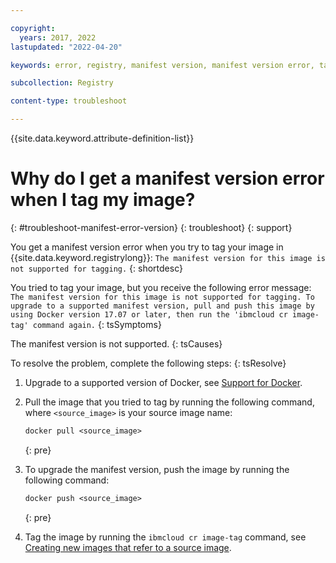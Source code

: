 ```yaml
---

copyright:
  years: 2017, 2022
lastupdated: "2022-04-20"

keywords: error, registry, manifest version, manifest version error, tag, image, the manifest version for this image is not supported for tagging

subcollection: Registry

content-type: troubleshoot

---
```


{{site.data.keyword.attribute-definition-list}}

# Why do I get a manifest version error when I tag my image?
{: #troubleshoot-manifest-error-version}
{: troubleshoot}
{: support}

You get a manifest version error when you try to tag your image in {{site.data.keyword.registrylong}}: `The manifest version for this image is not supported for tagging.`
{: shortdesc}

You tried to tag your image, but you receive the following error message: `The manifest version for this image is not supported for tagging. To upgrade to a supported manifest version, pull and push this image by using Docker version 17.07 or later, then run the 'ibmcloud cr image-tag' command again.`
{: tsSymptoms}

The manifest version is not supported.
{: tsCauses}

To resolve the problem, complete the following steps:
{: tsResolve}

1. Upgrade to a supported version of Docker, see [Support for Docker](/docs/Registry?topic=Registry-registry_overview#docker).

2. Pull the image that you tried to tag by running the following command, where `<source_image>` is your source image name:

    ```txt
    docker pull <source_image>
    ```
    {: pre}

3. To upgrade the manifest version, push the image by running the following command:

    ```txt
    docker push <source_image>
    ```
    {: pre}

4. Tag the image by running the `ibmcloud cr image-tag` command, see [Creating new images that refer to a source image](/docs/Registry?topic=Registry-registry_images_#registry_images_source).


